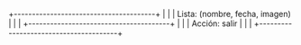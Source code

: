 +---------------------------------------+
|					|
|    Lista: (nombre, fecha, imagen)     |
|					|
+---------------------------------------+
|					|
|            Acción: salir		|
|					|
+---------------------------------------+